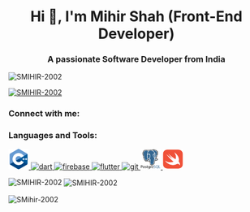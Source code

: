 <h1 align="center">Hi 👋, I'm Mihir Shah (Front-End Developer)</h1>
<h3 align="center">A passionate Software Developer from India</h3>

<p align="left"> <img src="https://komarev.com/ghpvc/?username=SMIHIR-2002&label=Profile%20views&color=0e75b6&style=flat" alt="SMIHIR-2002" /> </p>

<p align="left"> <a href="https://github.com/ryo-ma/github-profile-trophy"><img src="https://github-profile-trophy.vercel.app/?username=SMIHIR-2002" alt="SMIHIR-2002" /></a> </p>

<h3 align="left">Connect with me:</h3>
<p align="left">
</p>

<h3 align="left">Languages and Tools:</h3>
<p align="left"> <a href="https://www.w3schools.com/cpp/" target="_blank" rel="noreferrer"> <img src="https://raw.githubusercontent.com/devicons/devicon/master/icons/cplusplus/cplusplus-original.svg" alt="cplusplus" width="40" height="40"/> </a> <a href="https://dart.dev" target="_blank" rel="noreferrer"> <img src="https://www.vectorlogo.zone/logos/dartlang/dartlang-icon.svg" alt="dart" width="40" height="40"/> </a> <a href="https://firebase.google.com/" target="_blank" rel="noreferrer"> <img src="https://www.vectorlogo.zone/logos/firebase/firebase-icon.svg" alt="firebase" width="40" height="40"/> </a> <a href="https://flutter.dev" target="_blank" rel="noreferrer"> <img src="https://www.vectorlogo.zone/logos/flutterio/flutterio-icon.svg" alt="flutter" width="40" height="40"/> </a> <a href="https://git-scm.com/" target="_blank" rel="noreferrer"> <img src="https://www.vectorlogo.zone/logos/git-scm/git-scm-icon.svg" alt="git" width="40" height="40"/> </a> <a href="https://www.postgresql.org" target="_blank" rel="noreferrer"> <img src="https://raw.githubusercontent.com/devicons/devicon/master/icons/postgresql/postgresql-original-wordmark.svg" alt="postgresql" width="40" height="40"/> </a> <a href="https://developer.apple.com/swift/" target="_blank" rel="noreferrer"> <img src="https://raw.githubusercontent.com/devicons/devicon/master/icons/swift/swift-original.svg" alt="swift" width="40" height="40"/> </a> </p>

<p><img align="left" src="https://github-readme-stats.vercel.app/api/top-langs?username=SMIHIR-2002&show_icons=true&locale=en&layout=compact" alt="SMIHIR-2002" /></p>

<p>&nbsp;<img align="center" src="https://github-readme-stats.vercel.app/api?username=SMIHIR-2002&show_icons=true&locale=en" alt="SMIHIR-2002" /></p>

<p><img align="center" src="https://github-readme-streak-stats.herokuapp.com/?user=SMihir-2002&" alt="SMihir-2002" /></p>
